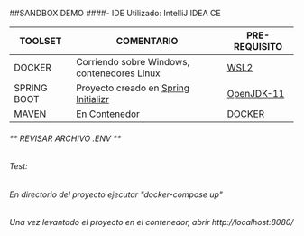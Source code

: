 ##SANDBOX DEMO
####- IDE Utilizado: IntelliJ IDEA CE

| TOOLSET     | COMENTARIO                                                       | PRE-REQUISITO                                                        |
|-------------|------------------------------------------------------------------|----------------------------------------------------------------------|
| DOCKER      | Corriendo sobre Windows, contenedores Linux                      | [WSL2](https://docs.microsoft.com/en-us/windows/wsl/install-manual)  |
| SPRING BOOT | Proyecto creado en [Spring Initializr](https://start.spring.io/) | [OpenJDK-11](https://docs.microsoft.com/es-mx/java/openjdk/download) |
| MAVEN       | En Contenedor                                                    | [DOCKER](https://www.docker.com/products/docker-desktop)                                                           |

###### ** REVISAR ARCHIVO .ENV **

###### Test:
###### En directorio del proyecto ejecutar "docker-compose up"
###### Una vez levantado el proyecto en el contenedor, abrir http://localhost:8080/
